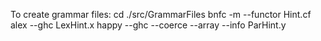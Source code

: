 To create grammar files:
cd ./src/GrammarFiles
bnfc -m --functor Hint.cf
alex --ghc LexHint.x
happy --ghc --coerce --array --info ParHint.y